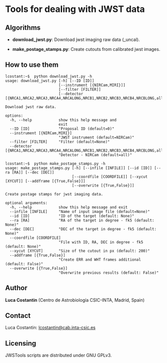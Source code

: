 # Tools for dealing with JWST data

## Algorithms

* **download_jwst.py**: Download jwst imaging raw data (_uncal).

* **make_postage_stamps.py**: Create cutouts from calibrated jwst images.

## How to use them

```console
lcostant:~$  python download_jwst.py -h                       
usage: download_jwst.py [-h] [--ID [ID]]
                        [--instrument [{NIRCam,MIRI}]]
                        [--filter [FILTER]]
                        [--detector [{NRCA1,NRCA2,NRCA3,NRCA4,NRCALONG,NRCB1,NRCB2,NRCB3,NRCB4,NRCBLONG,all}]]

Download jwst raw data.

options:
  -h, --help            show this help message and
                        exit
  --ID [ID]             "Proposal ID (default=0)"
  --instrument [{NIRCam,MIRI}]
                        "JWST instrument (default=NIRCam)"
  --filter [FILTER]     "Filter (default=None)"
  --detector [{NRCA1,NRCA2,NRCA3,NRCA4,NRCALONG,NRCB1,NRCB2,NRCB3,NRCB4,NRCBLONG,all}]
                        "Detector - NIRCam (default=all)"
```

```console
lcostant:~$  python make_postage_stamps.py -h                       
usage: make_postage_stamps.py [-h] [--infile [INFILE]] [--id [ID]] [--ra [RA]] [--dec [DEC]]
                              [--coordfile [COORDFILE]] [--xycut [XYCUT]] [--addframe [{True,False}]]
                              [--overwrite [{True,False}]]

Create postage stamps for jwst imaging data.

optional arguments:
  -h, --help            show this help message and exit
  --infile [INFILE]     "Name of input image file (default=None)"
  --id [ID]             "ID of the target (default: None)"
  --ra [RA]             "RA of the target in degree - fk5 (default: None)"
  --dec [DEC]           "DEC of the target in degree - fk5 (default: None)"
  --coordfile [COORDFILE]
                        "File with ID, RA, DEC in degree - fk5 (default: None)"
  --xycut [XYCUT]       "Size of the cutout in px (default: 200)"
  --addframe [{True,False}]
                        "Create ERR and WHT frames additional (default: False)"
  --overwrite [{True,False}]
                        "Overwrite previous results (default: False)"
```

## Author

**Luca Costantin** (Centro de Astrobiología CSIC-INTA, Madrid, Spain)

## Contact

Luca Costantin: lcostantin@cab.inta-csic.es

## Licensing

JWSTools scripts are distributed under GNU GPLv3.

